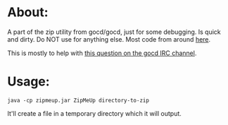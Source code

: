 About:
======

A part of the zip utility from gocd/gocd, just for some debugging. Is quick and dirty. Do NOT use for anything
else. Most code from around [here](https://github.com/gocd/gocd/tree/e76e13f04541465d4b6c4a794db208ea3080d3fd/base/src/com/thoughtworks/go/util).

This is mostly to help with [this question on the gocd IRC channel](https://botbot.me/freenode/gocd/2015-11-07/).

Usage:
======

```
java -cp zipmeup.jar ZipMeUp directory-to-zip
```

It'll create a file in a temporary directory which it will output.
